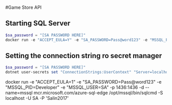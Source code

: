 #Game Store API

## Starting SQL Server

```powershell
$sa_password = "[SA PASSWORD HERE]"
docker run -e "ACCEPT_EULA=Y" -e "SA_PASSWORD=Pass@word123" -e "MSSQL_PID=Developer" -e "MSSQL_USER=SA" -p 1533:1533 -v sqlvolume:/var/opt/mssql -d --name=demouser mcr.microsoft.com/azure-sql-edge
```

## Setting the connection string ro secret manager
```powershell
$sa_password = "[SA PASSWORD HERE]"
dotnet user-secrets set "ConnectionStrings:UserContext" "Server=localhost; Database = User; User Id = salin; Password = salin2017; TrustServerCertificate = True"
```

docker run -e "ACCEPT_EULA=1" -e "SA_PASSWORD=Pass@word123" -e "MSSQL_PID=Developer" -e "MSSQL_USER=SA" -p 1436:1436 -d --name=mssql mcr.microsoft.com/azure-sql-edge
/opt/mssql/bin/sqlcmd -S localhost -U SA -P 'Salin2017'
